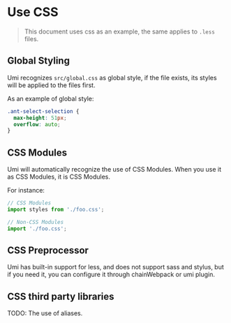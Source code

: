 # Use CSS

> This document uses css as an example, the same applies to `.less` files.

## Global Styling

Umi recognizes `src/global.css` as global style, if the file exists, its styles will be applied to the files first.

As an example of global style:

```css
.ant-select-selection {
  max-height: 51px;
  overflow: auto;
}
```

## CSS Modules

Umi will automatically recognize the use of CSS Modules. When you use it as CSS Modules, it is CSS Modules.

For instance:

```js
// CSS Modules
import styles from './foo.css';

// Non-CSS Modules
import './foo.css';
```

## CSS Preprocessor

Umi has built-in support for less, and does not support sass and stylus, but if you need it, you can configure it through chainWebpack or umi plugin.

## CSS third party libraries

TODO: The use of aliases.
